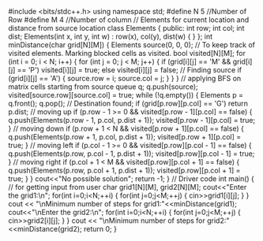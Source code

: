 #include <bits/stdc++.h> 
using namespace std;
#define N 5 //Number of Row
#define M 4 //Number of column
 // Elements for current location and distance from source location
class Elements {
public:
    int row;
    int col;
    int dist;
    Elements(int x, int y, int w)
    : row(x), col(y), dist(w)
      {
      }
};
 int minDistance(char grid[N][M])
{
Elements source(0, 0, 0);
    // To keep track of visited elements. Marking blocked cells as visited.
    bool visited[N][M];
    for (int i = 0; i < N; i++) 
    {
        for (int j = 0; j < M; j++)
        {
            if (grid[i][j] == 'M' && grid[i][j] == 'P')
                visited[i][j] = true;
            else
                visited[i][j] = false;
// Finding source
            if (grid[i][j] == 'A')
            {
               source.row = i;
               source.col = j;
            }
        }
    }
// applying BFS on matrix cells starting from source
    queue<Elements> q;
    q.push(source);
    visited[source.row][source.col] = true;
    while (!q.empty())
    {
        Elements p = q.front();
        q.pop();
 // Destination found;
        if (grid[p.row][p.col] == 'G')
            return p.dist;
// moving up
        if (p.row - 1 >= 0 && visited[p.row - 1][p.col] == false) 
        {
            q.push(Elements(p.row - 1, p.col, p.dist + 1));
            visited[p.row - 1][p.col] = true;
        }
 // moving down
        if (p.row + 1 < N && visited[p.row + 1][p.col] == false) 
        {
            q.push(Elements(p.row + 1, p.col, p.dist + 1));
            visited[p.row + 1][p.col] = true;
        }
 // moving left
        if (p.col - 1 >= 0 && visited[p.row][p.col - 1] == false) 
        {
            q.push(Elements(p.row, p.col - 1, p.dist + 1));
            visited[p.row][p.col - 1] = true;
        }
// moving right
        if (p.col + 1 < M && visited[p.row][p.col + 1] == false) 
        {
            q.push(Elements(p.row, p.col + 1, p.dist + 1));
            visited[p.row][p.col + 1] = true;
        }
    }
    cout<<"No possible solution";
    return -1;
}
 // Driver code
int main()
{
// for getting input from user 
    char grid1[N][M], grid2[N][M];
    cout<<"Enter the grid1:\n";
    for(int i=0;i<N;++i)
    {
    for(int j=0;j<M;++j)
    {
    cin>>grid1[i][j];
    }
    }
    cout << "\nMinimum number of steps for grid1:"<<minDistance(grid1);
    cout<<"\nEnter the grid2:\n";
    for(int i=0;i<N;++i)
    {
    for(int j=0;j<M;++j)
    {
    cin>>grid2[i][j];
    }
    }
    cout << "\nMinimum number of steps for grid2:"<<minDistance(grid2);
    return 0;
}
